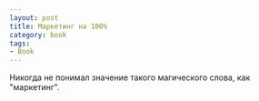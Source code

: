 ```yaml
---
layout: post
title: Маркетинг на 100%
category: book
tags:
- Book
---
```


Никогда не понимал значение такого магического слова, как "маркетинг".